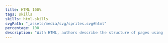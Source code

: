 ```yaml
---
title: HTML 100%
tags: skills
skills: html-skills 
svgPath: "_assets/media/svg/sprites.svg#html"
percentage: 100
description: "With HTML, authors describe the structure of pages using markup. The elements of the language label pieces of content such as “paragraph,” “list,” “table,” and so on."
---
```


 

